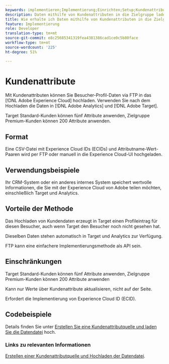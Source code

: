 ```yaml
---
keywords: implementieren;Implementierung;Einrichten;Setup;Kundenattribute
description: Daten mithilfe von Kundenattributen in die Zielgruppe laden
title: Wie erhalte ich Daten mithilfe von Kundenattributen in die Zielgruppe?
feature: Implementierung
role: Developer
translation-type: tm+mt
source-git-commit: e8c25685341319fea4381386cad1ce0c5b80face
workflow-type: tm+mt
source-wordcount: '225'
ht-degree: 51%

---
```


# Kundenattribute

Mit Kundenattributen können Sie Besucher-Profil-Daten via FTP in das [!DNL Adobe Experience Cloud] hochladen. Verwenden Sie nach dem Hochladen die Daten in [!DNL Adobe Analytics] und [!DNL Adobe Target].

Target Standard-Kunden können fünf Attribute anwenden, Zielgruppe Premium-Kunden können 200 Attribute anwenden.

## Format

Eine CSV-Datei mit Experience Cloud IDs (ECIDs) und Attributname-Wert-Paaren wird per FTP oder manuell in die Experience Cloud-UI hochgeladen.

## Verwendungsbeispiele

Ihr CRM-System oder ein anderes internes System speichert wertvolle Informationen, die Sie mit der Experience Cloud von Adobe teilen möchten, einschließlich Target und Analytics.

## Vorteile der Methode

Das Hochladen von Kundendaten erzeugt in Target einen Profileintrag für diesen Besucher, auch wenn Target den Besucher noch nicht gesehen hat.

Dieselben Daten stehen automatisch in Target und Analytics zur Verfügung.

FTP kann eine einfachere Implementierungsmethode als API sein.

## Einschränkungen

Target Standard-Kunden können fünf Attribute anwenden, Zielgruppe Premium-Kunden können 200 Attribute anwenden

Kann nur Werte über Kundenattribute aktualisieren, nicht auf der Seite.

Erfordert die Implementierung von Experience Cloud ID (ECID).

## Codebeispiele

Details finden Sie unter [Erstellen Sie eine Kundenattributquelle und laden Sie die Datendatei](https://experienceleague.adobe.com/docs/core-services/interface/customer-attributes/t-crs-usecase.html) hoch.

### Links zu relevanten Informationen

[Erstellen einer Kundenattributquelle und Hochladen der Datendatei](https://experienceleague.adobe.com/docs/core-services/interface/customer-attributes/t-crs-usecase.html).
